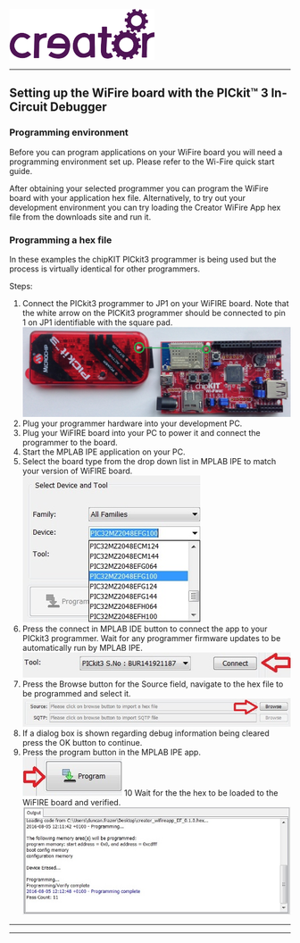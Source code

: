 ﻿
![](img.png)

---

## Setting up the WiFire board with the PICkit™ 3 In-Circuit Debugger

### Programming environment

Before you can program applications on your WiFire board you will need a programming environment set up. Please refer to the Wi-Fire quick start guide.

After obtaining your selected programmer you can program the WiFire board with your application hex file. Alternatively, to try out your development environment you can try loading the Creator WiFire App hex file from the downloads site and run it.

### Programming a hex file

In these examples the chipKIT PICkit3 programmer is being used but the process is virtually identical for other programmers.

Steps:

1. Connect the PICkit3 programmer to JP1 on your WiFIRE board. Note that the white arrow on the PICKit3 programmer should be connected to pin 1 on JP1 identifiable with the square pad.  
![](1.jpg)
2. Plug your programmer hardware into your development PC.  
3. Plug your WiFIRE board into your PC to power it and connect the programmer to the board.  
4. Start the MPLAB IPE application on your PC.  
5. Select the board type from the drop down list in MPLAB IPE to match your version of WiFIRE board.  
![](2.jpg)
6. Press the connect in MPLAB IDE button to connect the app to your PICkit3 programmer. Wait for any programmer firmware updates to be automatically run by MPLAB IPE.  
![](3.jpg)
7. Press the Browse button for the Source field, navigate to the hex file to be programmed and select it.  
![](4.jpg)
8. If a dialog box is shown regarding debug information being cleared press the OK button to continue.  
9. Press the program button in the MPLAB IPE app.  
![](5.jpg)
10 Wait for the the hex to be loaded to the WiFIRE board and verified.  
![](6.jpg)

----

----

